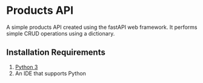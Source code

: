 # Products API
A simple products API created using the fastAPI web framework. It performs simple CRUD operations
using a dictionary.

## Installation Requirements
1. [Python 3](https://www.python.org/downloads/)
2. An IDE that supports Python